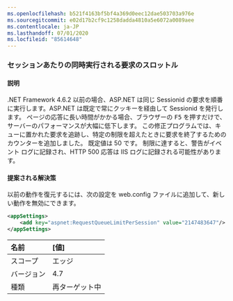 ```yaml
---
ms.openlocfilehash: b521f4163bf5bf4a369d0eec12dae503703a976e
ms.sourcegitcommit: e02d17b2cf9c1258dadda4810a5e6072a0089aee
ms.contentlocale: ja-JP
ms.lasthandoff: 07/01/2020
ms.locfileid: "85614648"
---
```

### <a name="throttle-concurrent-requests-per-session"></a>セッションあたりの同時実行される要求のスロットル

#### <a name="details"></a>説明

.NET Framework 4.6.2 以前の場合、ASP.NET は同じ Sessionid の要求を順番に実行します。ASP.NET は既定で常にクッキーを経由して Sessionid を発行します。 ページの応答に長い時間がかかる場合、ブラウザーの <kbd>F5</kbd> を押すだけで、サーバーのパフォーマンスが大幅に低下します。 この修正プログラムでは、キューに置かれた要求を追跡し、特定の制限を超えたときに要求を終了するためのカウンターを追加しました。 既定値は 50 です。 制限に達すると、警告がイベント ログに記録され、HTTP 500 応答は IIS ログに記録される可能性があります。

#### <a name="suggestion"></a>提案される解決策

以前の動作を復元するには、次の設定を web.config ファイルに追加して、新しい動作を無効にできます。

```xml
<appSettings>
    <add key="aspnet:RequestQueueLimitPerSession" value="2147483647"/>
</appSettings>
```

| 名前    | [値]       |
|:--------|:------------|
| スコープ   | エッジ        |
| バージョン | 4.7         |
| 種類    | 再ターゲット中 |
